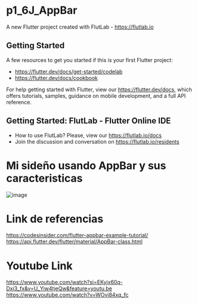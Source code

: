 # p1_6J_AppBar

A new Flutter project created with FlutLab - https://flutlab.io

## Getting Started

A few resources to get you started if this is your first Flutter project:

- https://flutter.dev/docs/get-started/codelab
- https://flutter.dev/docs/cookbook

For help getting started with Flutter, view our
https://flutter.dev/docs, which offers tutorials,
samples, guidance on mobile development, and a full API reference.

## Getting Started: FlutLab - Flutter Online IDE

- How to use FlutLab? Please, view our https://flutlab.io/docs
- Join the discussion and conversation on https://flutlab.io/residents

# Mi sideño usando AppBar y sus caracteristicas
![image](https://github.com/JaquelineGalindoHuitron/Mi_AppBar_6J/assets/143548375/b66e6fd6-c5f1-4767-9308-5af696d13dea)

# Link de referencias
https://codesinsider.com/flutter-appbar-example-tutorial/
https://api.flutter.dev/flutter/material/AppBar-class.html

# Youtube Link
https://www.youtube.com/watch?si=EKyjx60q-Dxi3_fx&v=U_Yiw4tjeQw&feature=youtu.be
https://www.youtube.com/watch?v=WOvj84xq_fc
